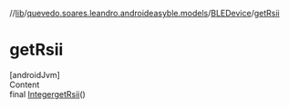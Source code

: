 //[lib](../../index.md)/[quevedo.soares.leandro.androideasyble.models](../index.md)/[BLEDevice](index.md)/[getRsii](get-rsii.md)



# getRsii  
[androidJvm]  
Content  
final [Integer](https://docs.oracle.com/javase/8/docs/api/java/lang/Integer.html)[getRsii](get-rsii.md)()  
  



